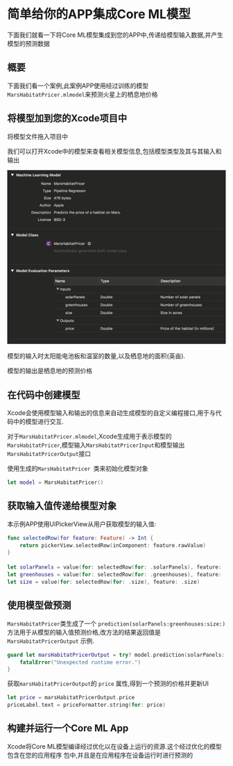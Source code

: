 # 简单给你的APP集成Core ML模型

下面我们就看一下将Core ML模型集成到您的APP中,传递给模型输入数据,并产生模型的预测数据

## 概要

下面我们看一个案例,此案例APP使用经过训练的模型`MarsHabitatPricer.mlmodel`来预测火星上的栖息地价格

## 将模型加到您的Xcode项目中

将模型文件拖入项目中

我们可以打开Xcode中的模型来查看相关模型信息,包括模型类型及其与其输入和输出

![modelInfo](./modeinfo.png)

模型的输入时太阳能电池板和温室的数量,以及栖息地的面积(英亩).

模型的输出是栖息地的预测价格

## 在代码中创建模型

Xcode会使用模型输入和输出的信息来自动生成模型的自定义编程接口,用于与代码中的模型进行交互.

对于`MarsHabitatPricer.mlmodel`,Xcode生成用于表示模型的`MarsHabitatPricer`,模型输入`MarsHabitatPricerInput`和模型输出`MarsHabitatPricerOutput`接口

使用生成的`MarsHabitatPricer `类来初始化模型对象

``` swift
let model = MarsHabitatPricer()
```

## 获取输入值传递给模型对象

本示例APP使用UIPickerView从用户获取模型的输入值:


``` swift
func selectedRow(for feature: Feature) -> Int {
    return pickerView.selectedRow(inComponent: feature.rawValue)
}

let solarPanels = value(for: selectedRow(for: .solarPanels), feature: .solarPanels)
let greenhouses = value(for: selectedRow(for: .greenhouses), feature: .greenhouses)
let size = value(for: selectedRow(for: .size), feature: .size)
```

## 使用模型做预测

`MarsHabitatPricer`类生成了一个
`prediction(solarPanels:greenhouses:size:)` 方法用于从模型的输入值预测价格,改方法的结果返回值是 `MarsHabitatPricerOutput` 示例.

``` swift
guard let marsHabitatPricerOutput = try? model.prediction(solarPanels: solarPanels, greenhouses: greenhouses, size: size) else {
    fatalError("Unexpected runtime error.")
}
```

获取`marsHabitatPricerOutput`的 `price` 属性,得到一个预测的价格并更新UI

``` swift
let price = marsHabitatPricerOutput.price
priceLabel.text = priceFormatter.string(for: price)
```


## 构建并运行一个Core ML App

Xcode将Core ML模型编译经过优化以在设备上运行的资源.这个经过优化的模型包含在您的应用程序 包中,并且是在应用程序在设备运行时进行预测的

